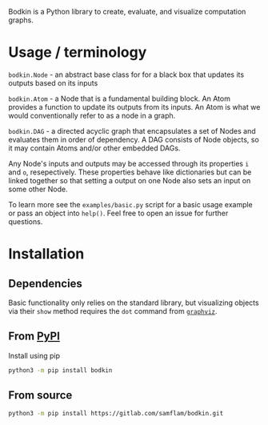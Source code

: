 Bodkin is a Python library to create, evaluate, and visualize computation graphs.

# Usage / terminology

`bodkin.Node` - an abstract base class for for a black box that updates its outputs based on its inputs

`bodkin.Atom` - a Node that is a fundamental building block. An Atom provides a function to update its outputs from its inputs. An Atom is what we would conventionally refer to as a node in a graph.

`bodkin.DAG` - a directed acyclic graph that encapsulates a set of Nodes and evaluates them in order of dependency. A DAG consists of Node objects, so it may contain Atoms and/or other embedded DAGs.

Any Node's inputs and outputs may be accessed through its properties `i` and `o`, resepectively. These properties behave like dictionaries but can be linked together so that setting a output on one Node also sets an input on some other Node.

To learn more see the `examples/basic.py` script for a basic usage example or pass an object into `help()`. Feel free to open an issue for further questions.

# Installation

## Dependencies

Basic functionality only relies on the standard library, but visualizing objects via their `show` method requires the `dot` command from [`graphviz`](https://graphviz.org/download/).

## From [PyPI](https://pypi.org/project/bodkin/)

Install using pip

```sh
python3 -m pip install bodkin
```

## From source

```sh
python3 -m pip install https://gitlab.com/samflam/bodkin.git
```

